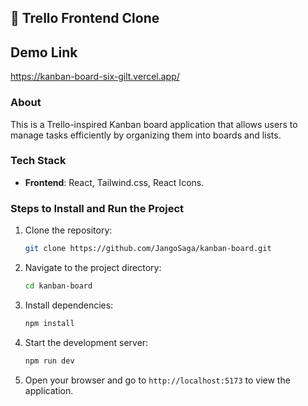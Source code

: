 ## 👋 Trello Frontend Clone

## Demo Link
https://kanban-board-six-gilt.vercel.app/

### About

This is a Trello-inspired Kanban board application that allows users to manage tasks efficiently by organizing them into boards and lists.

### Tech Stack

- **Frontend**: React, Tailwind.css, React Icons.

### Steps to Install and Run the Project

1. Clone the repository:
   ```bash
   git clone https://github.com/JangoSaga/kanban-board.git
   ```
2. Navigate to the project directory:
   ```bash
   cd kanban-board
   ```
3. Install dependencies:
   ```bash
   npm install
   ```
4. Start the development server:
   ```bash
   npm run dev
   ```
5. Open your browser and go to `http://localhost:5173` to view the application.
